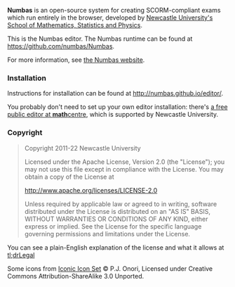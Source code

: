 **Numbas** is an open-source system for creating SCORM-compliant exams which
run entirely in the browser, developed by [Newcastle University's School of
Mathematics, Statistics and Physics](https://www.ncl.ac.uk/maths-physics/).

This is the Numbas editor. The Numbas runtime can be found at https://github.com/numbas/Numbas.

For more information, see [the Numbas website](https://www.numbas.org.uk).

### Installation

Instructions for installation can be found at http://numbas.github.io/editor/.

You probably don't need to set up your own editor installation: there's [a free public editor at **math**centre](https://numbas.mathcentre.ac.uk), which is supported by Newcastle University.

### Copyright

> Copyright 2011-22 Newcastle University
> 
> Licensed under the Apache License, Version 2.0 (the "License");
> you may not use this file except in compliance with the License.
> You may obtain a copy of the License at
> 
> http://www.apache.org/licenses/LICENSE-2.0
> 
> Unless required by applicable law or agreed to in writing, software
> distributed under the License is distributed on an "AS IS" BASIS,
> WITHOUT WARRANTIES OR CONDITIONS OF ANY KIND, either express or implied.
> See the License for the specific language governing permissions and
> limitations under the License.

You can see a plain-English explanation of the license and what it allows at [tl;drLegal](https://tldrlegal.com/license/apache-license-2.0-(apache-2.0))

Some icons from [Iconic Icon Set](http://somerandomdude.com/work/iconic/) © P.J. Onori, Licensed under Creative Commons Attribution-ShareAlike 3.0 Unported.
